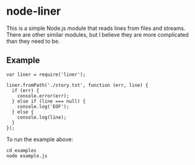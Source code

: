 # node-liner

This is a simple Node.js module that reads lines from files and streams.
There are other similar modules, but I believe they are
more complicated than they need to be.

## Example

    var liner = require('liner');

    liner.fromPath('./story.txt', function (err, line) {
      if (err) {
        console.error(err);
      } else if (line === null) {
        console.log('EOF');
      } else {
        console.log(line);
      }
    });

To run the example above:

    cd examples
    node example.js
